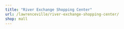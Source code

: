 ```yaml
---
title: "River Exchange Shopping Center"
url: /lawrenceville/river-exchange-shopping-center/
shop: mall
---
```

